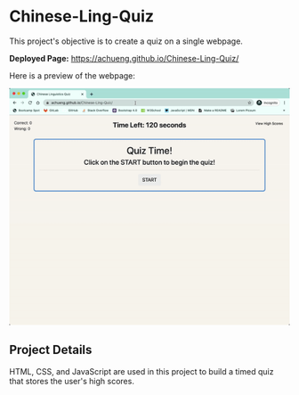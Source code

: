 # Chinese-Ling-Quiz
This project's objective is to create a quiz on a single webpage. 

**Deployed Page:** https://achueng.github.io/Chinese-Ling-Quiz/

Here is a preview of the webpage:

![quiz.gif](./assets/chinese-ling-quiz-preview.gif)

## Project Details

HTML, CSS, and JavaScript are used in this project to build a timed quiz that stores the user's high scores.